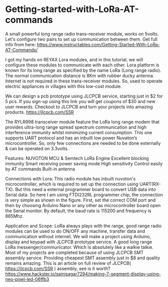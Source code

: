 # Getting-started-with-LoRa-AT-commands
A small powerful long range radio trans-receiver module, works on 5volts. Let's configure two pairs to set up communication between them.
Get full info from here: https://www.instructables.com/Getting-Started-With-LoRa-AT-Commands/

I got my hands on REYAX Lora modules, and in this tutorial, we will configure these modules to communicate with each other. Lora platform is known for its long range as specified by the name LoRa (Long range radio). The normal communication distance is 8Km with rubber ducky antenna. Internet is not required in these trans-receiver modules. So, used to operate electric appliances in villages with this low-cost module.

We can design a pcb prototype using JLCPCB service, starting just in $2 for 5 pcs.  If you sign-up using this link you will get coupons of $30 and new user rewards. Checkout to JLCPCB and turn your projects into amazing products. https://jlcpcb.com/SSR

The RYLR998 transceiver module feature the LoRa long range modem that provides ultra-long range spread spectrum communication and high interference immunity whilst minimizing current consumption. This one supports UART protocol and has an inbuilt low power Nuvaton’s microcontroller. So, only few connections are needed to be done externally & can be operated on 3.3volts.

Features:
NUVOTON MCU & Semtech LoRa Engine
Excellent blocking immunity
Smart receiving power saving mode
High sensitivity
Control easily by AT commands
Built-in antenna

Connections with Lora:
This radio module has inbuilt nuvoton's microcontroller, which is required to set up the connection using UART(RX-TX). But this need a external programmer board to convert USB data into Serial data.
So here I am using FTDI232RL programmer chip, the connection is very simple as shown in the figure.
First, set the correct COM port and then by choosing Arduino Nano or any other as microcontroller board open the Serial monitor. By default, the baud rate is 115200 and frequency is 865Mhz.

Application and Scope:
LoRa always plays with the range, good range radio modules can be used to do ON/OFF any machine, transfer data and communication without internet. We will make a project using Arduino, display and keypad with JLCPCB prototype service. A good long range LoRa messenger/communicator. Which is absolutely like a walkie talkie.
Most of my projects are completed because of using JLCPCB SMT assembly service. Providing cheapest SMT assembly just in $8 and quality remains amazing.  This is an article on full review of JLCPCB( https://jlcpcb.com/SSR ) assembly, see is it worth?  https://www.hackster.io/sainisagar7294/making-7-segment-display-using-neo-pixel-led-06ffb3
